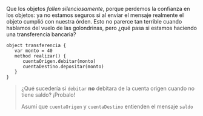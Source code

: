 Que los objetos _fallen silenciosamente_, porque perdemos la confianza en los objetos: ya no estamos seguros si al enviar el mensaje realmente el objeto cumplió con nuestra órden. Esto no parerce tan terrible cuando hablamos del vuelo de las golondrinas, pero ¿qué pasa si estamos haciendo una transferencia bancaria? 

```wollok
object transferencia {
   var monto = 40
   method realizar() {
      cuentaOrigen.debitar(monto)
      cuentaDestino.depositar(monto)
   }
}
```

> ¿Qué sucedería si `debitar` **no** debitara de la cuenta origen cuando no tiene saldo? ¡Probalo!
> 
> Asumí que `cuentaOrigen` y `cuentaDestino` entienden el mensaje `saldo`

